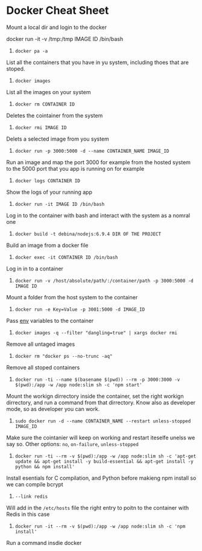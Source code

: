 # Docker Cheat Sheet

Mount a local dir and login to the docker

docker run -it -v /tmp:/tmp IMAGE ID /bin/bash

1. `docker pa -a`

  List all the containers that you have in yu system, including thoes that are stoped.

1. `docker images`

  List all the images on your system

1. `docker rm CONTAINER ID`

  Deletes the cointainer from the system

1. `docker rmi IMAGE ID`

  Delets a selected image from you system

1. `docker run -p 3000:5000 -d --name CONTAINER_NAME IMAGE_ID`

  Run an image and map the port 3000 for example from the hosted system to the 5000 port that you app is running on for example

1. `docker logs CONTAINER ID`

  Show the logs of your running app

1. `docker run -it IMAGE ID /bin/bash`

  Log in to the container with bash and interact with the system as a nomral one

1.  `docker build -t debina/nodejs:6.9.4 DIR OF THE PROJECT`

  Build an image from a docker file

1. `docker exec -it CONTAINER ID /bin/bash`

  Log in in to a container

1. `docker run -v /host/absolute/path/:/container/path -p 3000:5000 -d IMAGE ID`

  Mount a folder from the host system to the container

1. `docker run -e Key=Value -p 3001:5000 -d IMAGE_ID`

  Pass [env](https://docs.docker.com/engine/reference/commandline/run/#/set-environment-variables--e---env---env-file) variables to the container

1. `docker images -q --filter "dangling=true" | xargs docker rmi`

  Remove all untaged images

1. `docker rm "docker ps --no-trunc -aq"`

  Remove all stoped containers

1. `docker run -ti --name $(basename $(pwd)) --rm -p 3000:3000 -v $(pwd):/app -w /app node:slim sh -c 'npm start'`

  Mount the workign dirrectory inside the container, set the right workign dirrectory, and run a command from that dirrectory. Know also as developer mode, so as developer you can work.

1. `sudo docker run -d --name CONTAINER_NAME --restart unless-stopped IMAGE_ID`

  Make sure the cointanier will keep on working and restart iteselfe unelss we say so. Other options: `no`, `on-failure`, `unless-stopped`

1. `docker run -ti --rm -v $(pwd):/app -w /app node:slim sh -c 'apt-get update && apt-get install -y build-essential && apt-get install -y python && npm install'`

  Install esentials for C compilation, and Python before makieng npm install so we can compile bcrypt

1. `--link redis`

  Will add in the `/etc/hosts` file the right entry to poitn to the container with Redis in this case

1. `docker run -it --rm -v $(pwd):/app -w /app node:slim sh -c 'npm install'`

  Run a command insdie docker